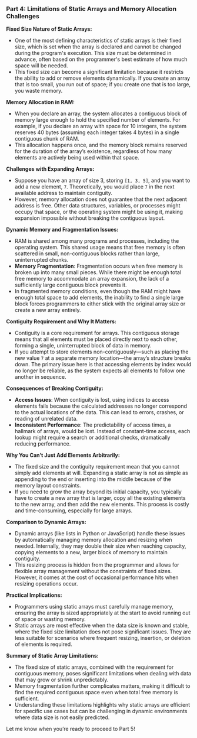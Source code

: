 ### **Part 4: Limitations of Static Arrays and Memory Allocation Challenges**

**Fixed Size Nature of Static Arrays:**
- One of the most defining characteristics of static arrays is their fixed size, which is set when the array is declared and cannot be changed during the program's execution. This size must be determined in advance, often based on the programmer's best estimate of how much space will be needed.
- This fixed size can become a significant limitation because it restricts the ability to add or remove elements dynamically. If you create an array that is too small, you run out of space; if you create one that is too large, you waste memory.

**Memory Allocation in RAM:**
- When you declare an array, the system allocates a contiguous block of memory large enough to hold the specified number of elements. For example, if you declare an array with space for 10 integers, the system reserves 40 bytes (assuming each integer takes 4 bytes) in a single contiguous chunk of RAM.
- This allocation happens once, and the memory block remains reserved for the duration of the array’s existence, regardless of how many elements are actively being used within that space.

**Challenges with Expanding Arrays:**
- Suppose you have an array of size 3, storing `[1, 3, 5]`, and you want to add a new element, `7`. Theoretically, you would place `7` in the next available address to maintain contiguity.
- However, memory allocation does not guarantee that the next adjacent address is free. Other data structures, variables, or processes might occupy that space, or the operating system might be using it, making expansion impossible without breaking the contiguous layout.

**Dynamic Memory and Fragmentation Issues:**
- RAM is shared among many programs and processes, including the operating system. This shared usage means that free memory is often scattered in small, non-contiguous blocks rather than large, uninterrupted chunks.
- **Memory Fragmentation**: Fragmentation occurs when free memory is broken up into many small pieces. While there might be enough total free memory to accommodate an array expansion, the lack of a sufficiently large contiguous block prevents it.
- In fragmented memory conditions, even though the RAM might have enough total space to add elements, the inability to find a single large block forces programmers to either stick with the original array size or create a new array entirely.

**Contiguity Requirement and Why It Matters:**
- Contiguity is a core requirement for arrays. This contiguous storage means that all elements must be placed directly next to each other, forming a single, uninterrupted block of data in memory.
- If you attempt to store elements non-contiguously—such as placing the new value `7` at a separate memory location—the array’s structure breaks down. The primary issue here is that accessing elements by index would no longer be reliable, as the system expects all elements to follow one another in sequence.

**Consequences of Breaking Contiguity:**
- **Access Issues**: When contiguity is lost, using indices to access elements fails because the calculated addresses no longer correspond to the actual locations of the data. This can lead to errors, crashes, or reading of unrelated data.
- **Inconsistent Performance**: The predictability of access times, a hallmark of arrays, would be lost. Instead of constant-time access, each lookup might require a search or additional checks, dramatically reducing performance.

**Why You Can’t Just Add Elements Arbitrarily:**
- The fixed size and the contiguity requirement mean that you cannot simply add elements at will. Expanding a static array is not as simple as appending to the end or inserting into the middle because of the memory layout constraints.
- If you need to grow the array beyond its initial capacity, you typically have to create a new array that is larger, copy all the existing elements to the new array, and then add the new elements. This process is costly and time-consuming, especially for large arrays.

**Comparison to Dynamic Arrays:**
- Dynamic arrays (like lists in Python or JavaScript) handle these issues by automatically managing memory allocation and resizing when needed. Internally, they may double their size when reaching capacity, copying elements to a new, larger block of memory to maintain contiguity.
- This resizing process is hidden from the programmer and allows for flexible array management without the constraints of fixed sizes. However, it comes at the cost of occasional performance hits when resizing operations occur.

**Practical Implications:**
- Programmers using static arrays must carefully manage memory, ensuring the array is sized appropriately at the start to avoid running out of space or wasting memory.
- Static arrays are most effective when the data size is known and stable, where the fixed size limitation does not pose significant issues. They are less suitable for scenarios where frequent resizing, insertion, or deletion of elements is required.

**Summary of Static Array Limitations:**
- The fixed size of static arrays, combined with the requirement for contiguous memory, poses significant limitations when dealing with data that may grow or shrink unpredictably.
- Memory fragmentation further complicates matters, making it difficult to find the required contiguous space even when total free memory is sufficient.
- Understanding these limitations highlights why static arrays are efficient for specific use cases but can be challenging in dynamic environments where data size is not easily predicted.

Let me know when you’re ready to proceed to Part 5!